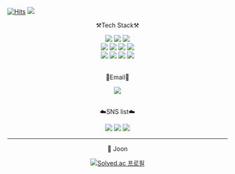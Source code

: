 [![Hits](https://hits.seeyoufarm.com/api/count/incr/badge.svg?url=https%3A%2F%2Fgithub.com%2Fchlgksdbs%2Fhit-counter&count_bg=%2379C83D&title_bg=%23555555&icon=&icon_color=%23E7E7E7&title=hits&edge_flat=false)](https://github.com/chlgksdbs)
<image src="https://img.shields.io/github/followers/chlgksdbs?style=social">
  
<div align="center">

<!--
  ![header](https://capsule-render.vercel.app/api?type=waving&color=gradient&customColorList=14&height=220&section=header&text=Welcome&fontAlignY=40&fontSize=70&desc=chlgksdbs's%20GitHub&descAlign=65&descAlignY=55&descSize=20)
-->
  
  ⚒️Tech Stack⚒️

  
  <img src="https://img.shields.io/badge/Python-3776AB?style=flat-square&logo=Python&logoColor=white">
  <img src="https://img.shields.io/badge/JavaScript-F7DF1E?style=flat-square&logo=JavaScript&logoColor=white">
  <img src="https://img.shields.io/badge/Java-007396?style=flat-square&logo=Java&logoColor=white">
  <br/>
  <img src="https://img.shields.io/badge/Spring-6DB33F?style=flat-square&logo=Spring&logoColor=white">
  <img src="https://img.shields.io/badge/Node.js-339933?style=flat-square&logo=Node.js&logoColor=white">
  <img src="https://img.shields.io/badge/MySQL-4479A1?style=flat-square&logo=MySQL&logoColor=white">
  <img src="https://img.shields.io/badge/AWS-232F3E?style=flat-square&logo=AmazonAWS&logoColor=white">
  <br/>
  <img src="https://img.shields.io/badge/VueJS-4FC08D?style=flat-square&logo=Vue.js&logoColor=white">
  <img src="https://img.shields.io/badge/React-61DAFB?style=flat-square&logo=React&logoColor=white">
  <img src="https://img.shields.io/badge/HTML-E34F26?style=flat-square&logo=HTML5&logoColor=white">
  <img src="https://img.shields.io/badge/CSS-1572B6?style=flat-square&logo=CSS3&logoColor=white">

  <br/>
  <br/>
  
  📧Email📧
  
  <img src="https://img.shields.io/badge/chlgksdbs98@naver.com-03C75A?style=flat-square&logo=Naver&logoColor=white">
  
  <br/>
  <br/>
  
  ☁️SNS list☁️

  <a href="https://chlgksdbs.github.io/" target="_blank"><img src="https://img.shields.io/badge/Blog-181717?style=flat-square&logo=GitHub&logoColor=white"/></a>
  <a href="https://www.facebook.com/profile.php?id=100013209942817" target="_blank"><img src="https://img.shields.io/badge/Facebook-1877F2?style=flat-square&logo=Facebook&logoColor=white"/></a>
  <a href="https://www.instagram.com/chlgksdbs/" target="_blank"><img src="https://img.shields.io/badge/Instagram-E4405F?style=flat-square&logo=Instagram&logoColor=white"/></a>
  <br/>

  ---
  :100: Joon
  <br/>
  
  
  [![Solved.ac
프로필](http://mazassumnida.wtf/api/v2/generate_badge?boj=fgan75)](https://solved.ac/fgan75)
</div>

<!--
**chlgksdbs/chlgksdbs** is a ✨ _special_ ✨ repository because its `README.md` (this file) appears on your GitHub profile.

Here are some ideas to get you started:

- 🔭 I’m currently working on ...
- 🌱 I’m currently learning ...
- 👯 I’m looking to collaborate on ...
- 🤔 I’m looking for help with ...
- 💬 Ask me about ...
- 📫 How to reach me: ...
- 😄 Pronouns: ...
- ⚡ Fun fact: ...
-->
